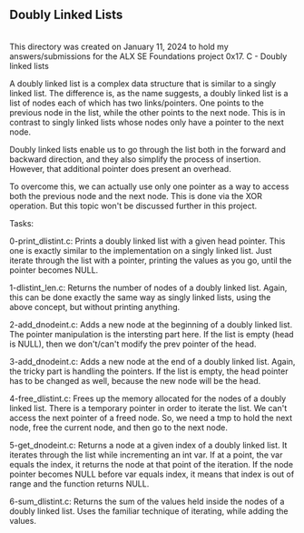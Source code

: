 <h2>Doubly Linked Lists</h2>
<br/>
This directory was created on January 11, 2024 to hold my answers/submissions
for the ALX SE Foundations project 0x17. C - Doubly linked lists

A doubly linked list is a complex data structure that is similar to a singly
linked list. The difference is, as the name suggests, a doubly linked list is
a list of nodes each of which has two links/pointers. One points to the previous
node in the list, while the other points to the next node. This is in contrast
to singly linked lists whose nodes only have a pointer to the next node.

Doubly linked lists enable us to go through the list both in the forward and
backward direction, and they also simplify the process of insertion. However,
that additional pointer does present an overhead.

To overcome this, we can actually use only one pointer as a way to access both
the previous node and the next node. This is done via the XOR operation. But
this topic won't be discussed further in this project.

Tasks:

0-print_dlistint.c: Prints a doubly linked list with a given head pointer. This
one is exactly similar to the implementation on a singly linked list. Just
iterate through the list with a pointer, printing the values as you go, until
the pointer becomes NULL.

1-dlistint_len.c: Returns the number of nodes of a doubly linked list. Again,
this can be done exactly the same way as singly linked lists, using the above
concept, but without printing anything.

2-add_dnodeint.c: Adds a new node at the beginning of a doubly linked list. The
pointer manipulation is the intersting part here. If the list is empty (head is
NULL), then we don't/can't modify the prev pointer of the head.

3-add_dnodeint.c: Adds a new node at the end of a doubly linked list. Again,
the tricky part is handling the pointers. If the list is empty, the head pointer
has to be changed as well, because the new node will be the head.

4-free_dlistint.c: Frees up the memory allocated for the nodes of a doubly
linked list. There is a temporary pointer in order to iterate the list. We
can't access the next pointer of a freed node. So, we need a tmp to hold the
next node, free the current node, and then go to the next node.

5-get_dnodeint.c: Returns a node at a given index of a doubly linked list. It
iterates through the list while incrementing an int var. If at a point, the var
equals the index, it returns the node at that point of the iteration. If the
node pointer becomes NULL before var equals index, it means that index is out of
range and the function returns NULL.

6-sum_dlistint.c: Returns the sum of the values held inside the nodes of a
doubly linked list. Uses the familiar technique of iterating, while adding the
values.
